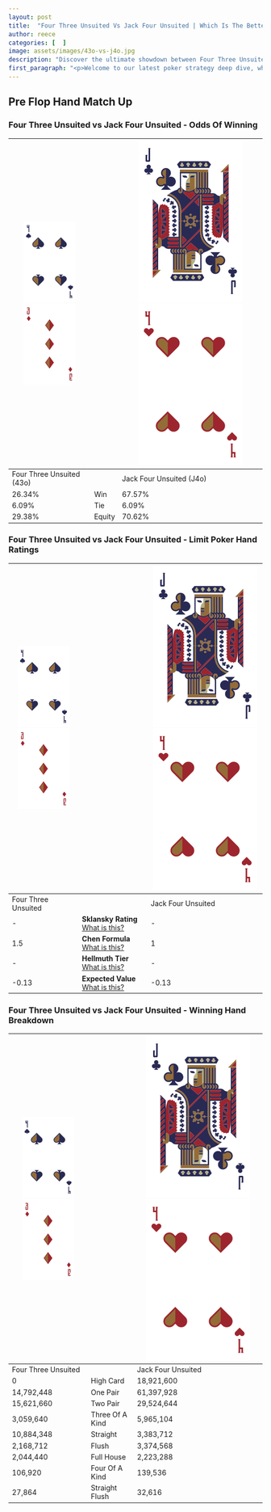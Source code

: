 ```yaml
---
layout: post
title:  "Four Three Unsuited Vs Jack Four Unsuited | Which Is The Better Hand In Poker? A Complete Guide"
author: reece
categories: [  ]
image: assets/images/43o-vs-j4o.jpg
description: "Discover the ultimate showdown between Four Three Unsuited and Jack Four Unsuited in poker! Uncover the odds, strategies, and scenarios where one hand triumphs over the other. Get ready to up your poker game with this thrilling analysis."
first_paragraph: "<p>Welcome to our latest poker strategy deep dive, where we're pitting two distinct hands against each other in a high-stakes showdown: Four Three Unsuited vs Jack Four Unsuited.</p><p>In the dynamic world of poker, every decision counts, and knowing which hand holds the upper hand is key to your success at the table.</p><p>In this article, we'll dissect these two hands, explore the scenarios where one dominates the other, and equip you with the knowledge to make strategic choices that can tip the odds in your favor.</p><p>Get ready to unravel the intriguing dynamics of these poker hands and elevate your game to new heights.</p>"
---
```




[comment]: # (sp0)

## Pre Flop Hand Match Up

<div class="table hand-ratings" markdown="1"> 



### Four Three Unsuited vs Jack Four Unsuited - Odds Of Winning


    
| ![image info](assets/images/hand1/4.png) ![image info](assets/images/hand1/3o.png) |  | ![image info](assets/images/hand2/J.png) ![image info](assets/images/hand2/4o.png) |
| -------- | -------- | -------- |
| Four Three Unsuited (43o) |  | Jack Four Unsuited (J4o) |
| 26.34% | Win | 67.57% |
| 6.09% | Tie | 6.09% |
| 29.38% | Equity | 70.62% |




[comment]: # (sp1)



### Four Three Unsuited vs Jack Four Unsuited - Limit Poker Hand Ratings


    
| ![image info](assets/images/hand1/4.png) ![image info](assets/images/hand1/3o.png) |  | ![image info](assets/images/hand2/J.png) ![image info](assets/images/hand2/4o.png) |
| -------- | -------- | -------- |
| Four Three Unsuited |  | Jack Four Unsuited |
| - | **Sklansky Rating** [What is this?](/sklansky-rating-explained) | - |
| 1.5 | **Chen Formula** [What is this?](/chen-formula-explained) | 1 |
| - | **Hellmuth Tier** [What is this?](/Hellmuth-tier-explained) | - |
| -0.13 | **Expected Value** [What is this?](/expected-value-explained) | -0.13 |




[comment]: # (sp2)



### Four Three Unsuited vs Jack Four Unsuited - Winning Hand Breakdown


    
| ![image info](assets/images/hand1/4.png) ![image info](assets/images/hand1/3o.png) |  | ![image info](assets/images/hand2/J.png) ![image info](assets/images/hand2/4o.png) |
| -------- | -------- | -------- |
| Four Three Unsuited |  | Jack Four Unsuited |
| 0 | High Card | 18,921,600 |
| 14,792,448 | One Pair | 61,397,928 |
| 15,621,660 | Two Pair | 29,524,644 |
| 3,059,640 | Three Of A Kind | 5,965,104 |
| 10,884,348 | Straight | 3,383,712 |
| 2,168,712 | Flush | 3,374,568 |
| 2,044,440 | Full House | 2,223,288 |
| 106,920 | Four Of A Kind | 139,536 |
| 27,864 | Straight Flush | 32,616 |




[comment]: # (sp3)



</div>

[comment]: # (sp4)



[comment]: # (sp5)

